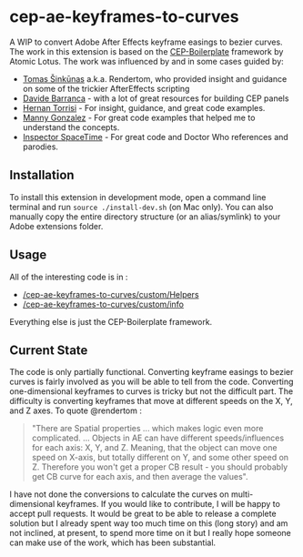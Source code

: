 # cep-ae-keyframes-to-curves

A WIP to convert Adobe After Effects keyframe easings to bezier curves. The work in this extension is based on the [CEP-Boilerplate](https://github.com/iconifyit/cep-boilerplate) framework by Atomic Lotus. The work was influenced by and in some cases guided by:

- [Tomas Šinkūnas](https://github.com/rendertom) a.k.a. Rendertom, who provided insight and guidance on some of the trickier AfterEffects scripting
- [Davide Barranca](https://www.davidebarranca.com) - with a lot of great resources for building CEP panels
- [Hernan Torrisi](http://aescripts.com/bodymovin/) - For insight, guidance, and great code examples.
- [Manny Gonzalez](https://forums.creativecow.net/docs/forums/post.php?forumid=227&postid=27968&univpostid=27968&pview=t) - For great code examples that helped me to understand the concepts.
- [Inspector SpaceTime](https://github.com/iconifyit/inspectorspacetime) - For great code and Doctor Who references and parodies.

## Installation

To install this extension in development mode, open a command line terminal and run `source ./install-dev.sh` (on Mac only). You can also manually copy the entire directory structure (or an alias/symlink) to your Adobe extensions folder.

## Usage

All of the interesting code is in :

- [/cep-ae-keyframes-to-curves/custom/Helpers](/cep-ae-keyframes-to-curves/custom/Helpers)
- [/cep-ae-keyframes-to-curves/custom/info](/cep-ae-keyframes-to-curves/custom/info)

Everything else is just the CEP-Boilerplate framework.

## Current State

The code is only partially functional. Converting keyframe easings to bezier curves is fairly involved as you will be able to tell from the code. Converting one-dimensional keyframes to curves is tricky but not the difficult part. The difficulty is converting keyframes that move at different speeds on the X, Y, and Z axes. To quote @rendertom : 

> "There are Spatial properties ... which makes logic even more complicated. ... Objects in AE can have different speeds/influences for each axis: X, Y, and Z. Meaning, that the object can move one speed on X-axis, but totally different on Y, and some other speed on Z. Therefore you won't get a proper CB result - you should probably get CB curve for each axis, and then average the values". 

I have not done the conversions to calculate the curves on multi-dimensional keyframes. If you would like to contribute, I will be happy to accept pull requests. It would be great to be able to release a complete solution but I already spent way too much time on this (long story) and am not inclined, at present, to spend more time on it but I really hope someone can make use of the work, which has been substantial.